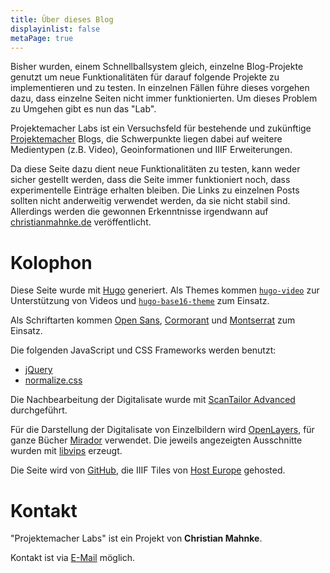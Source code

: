 ```yaml
---
title: Über dieses Blog
displayinlist: false
metaPage: true
---
```


Bisher wurden, einem Schnellballsystem gleich, einzelne Blog-Projekte genutzt um neue Funktionalitäten für darauf folgende Projekte zu implementieren und zu testen. In einzelnen Fällen führe dieses vorgehen dazu, dass einzelne Seiten nicht immer funktionierten. Um dieses Problem zu Umgehen gibt es nun das "Lab".

Projektemacher Labs ist ein Versuchsfeld für bestehende und zukünftige [Projektemacher](https://projektemacher.org/) Blogs, die Schwerpunkte liegen dabei auf weitere Medientypen (z.B. Video), Geoinformationen und IIIF Erweiterungen.


Da diese Seite dazu dient neue Funktionalitäten zu testen, kann weder sicher gestellt werden, dass die Seite immer funktioniert noch, dass experimentelle Einträge erhalten bleiben. Die Links zu einzelnen Posts sollten nicht anderweitig verwendet werden, da sie nicht stabil sind. Allerdings werden die gewonnen Erkenntnisse irgendwann auf [christianmahnke.de](https://christianmahnke.de) veröffentlicht.

# Kolophon

Diese Seite wurde mit [Hugo](https://gohugo.io/) generiert. Als Themes kommen [`hugo-video`](https://github.com/martignoni/hugo-video) zur Unterstützung von Videos und [`hugo-base16-theme`](https://github.com/htdvisser/hugo-base16-theme) zum Einsatz.

Als Schriftarten kommen [Open Sans](https://fonts.google.com/specimen/Open+Sans#about), [Cormorant](http://www.github.com/CatharsisFonts/Cormorant) und [Montserrat](https://github.com/JulietaUla/Montserrat) zum Einsatz.

Die folgenden JavaScript und CSS Frameworks werden benutzt:
* [jQuery](https://jquery.com/)
* [normalize.css](https://necolas.github.io/normalize.css/)

Die Nachbearbeitung der Digitalisate wurde mit [ScanTailor Advanced](https://github.com/4lex4/scantailor-advanced) durchgeführt.

Für die Darstellung der Digitalisate von Einzelbildern wird [OpenLayers](https://openlayers.org/), für ganze Bücher [Mirador](https://projectmirador.org/) verwendet. Die jeweils angezeigten Ausschnitte wurden mit [libvips](https://libvips.github.io/libvips/) erzeugt.

Die Seite wird von [GitHub](https://github.com/), die IIIF Tiles von [Host Europe](https://www.hosteurope.de/) gehosted.


# Kontakt

"Projektemacher Labs" ist ein Projekt von **Christian Mahnke**.

Kontakt ist via [E-Mail](mailto:projektemacher@projektemacher.org) möglich.

